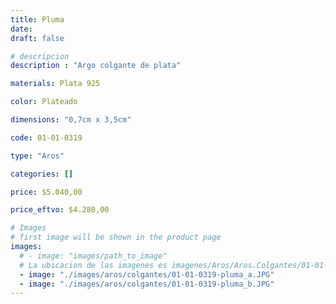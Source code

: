 ```yaml
---
title: Pluma
date: 
draft: false

# descripcion
description : "Argo colgante de plata"

materials: Plata 925

color: Plateado

dimensions: "0,7cm x 3,5cm"

code: 01-01-0319

type: "Aros"

categories: []

price: $5.040,00

price_eftvo: $4.280,00

# Images
# first image will be shown in the product page
images:
  # - image: "images/path_to_image"
  # La ubicacion de las imagenes es imagenes/Aros/Aros.Colgantes/01-01-0319-pluma
  - image: "./images/aros/colgantes/01-01-0319-pluma_a.JPG"
  - image: "./images/aros/colgantes/01-01-0319-pluma_b.JPG"
---
```

